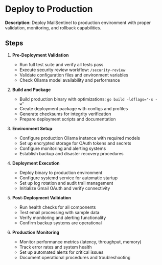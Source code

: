 # Deploy to Production

**Description**: Deploy MailSentinel to production environment with proper validation, monitoring, and rollback capabilities.

## Steps

1. **Pre-Deployment Validation**
   - Run full test suite and verify all tests pass
   - Execute security review workflow: `/security-review`
   - Validate configuration files and environment variables
   - Check Ollama model availability and performance

2. **Build and Package**
   - Build production binary with optimizations: `go build -ldflags="-s -w"`
   - Create deployment package with configs and profiles
   - Generate checksums for integrity verification
   - Prepare deployment scripts and documentation

3. **Environment Setup**
   - Configure production Ollama instance with required models
   - Set up encrypted storage for OAuth tokens and secrets
   - Configure monitoring and alerting systems
   - Establish backup and disaster recovery procedures

4. **Deployment Execution**
   - Deploy binary to production environment
   - Configure systemd service for automatic startup
   - Set up log rotation and audit trail management
   - Initialize Gmail OAuth and verify connectivity

5. **Post-Deployment Validation**
   - Run health checks for all components
   - Test email processing with sample data
   - Verify monitoring and alerting functionality
   - Confirm backup systems are operational

6. **Production Monitoring**
   - Monitor performance metrics (latency, throughput, memory)
   - Track error rates and system health
   - Set up automated alerts for critical issues
   - Document operational procedures and troubleshooting
